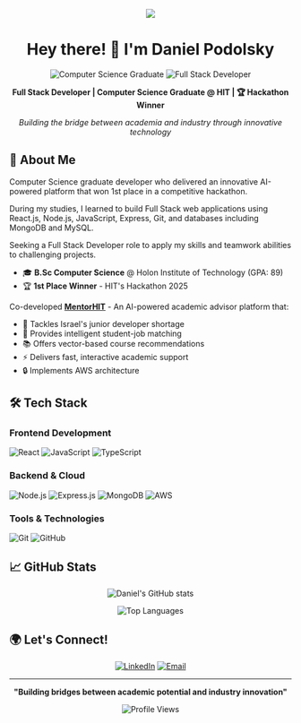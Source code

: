 <p align="center"><img src="https://i.seadn.io/gae/_YIoKz_EmInCKgtGbJzUSpn8Liz7Mr4UIZN7aCJoCknVKkRDyWJIXe4koNnIMg84DEu4Y-32cNF5OWVnA1RuAZUotmyen_FZAe_O9Q?auto=format&dpr=1&w=3840"/></p>

<div align="center"><h1>Hey there! 👋 I'm Daniel Podolsky</h1></div>

<div align="center">
  
![Computer Science Graduate](https://img.shields.io/badge/Computer%20Science-Graduate-blue?style=for-the-badge)
![Full Stack Developer](https://img.shields.io/badge/Full%20Stack-Developer-orange?style=for-the-badge)
  
  **Full Stack Developer | Computer Science Graduate @ HIT | 🏆 Hackathon Winner**
  
  *Building the bridge between academia and industry through innovative technology*

</div>

## 🚀 About Me

Computer Science graduate developer who delivered an innovative AI-powered platform that won 1st place in a competitive hackathon.

During my studies, I learned to build Full Stack web applications using React.js, Node.js, JavaScript, Express, Git, and databases including MongoDB and MySQL.

Seeking a Full Stack Developer role to apply my skills and teamwork abilities to challenging projects.

- 🎓 **B.Sc Computer Science** @ Holon Institute of Technology (GPA: 89)
- 🏆 **1st Place Winner** - HIT's Hackathon 2025

Co-developed **[MentorHIT](https://github.com/MentorHIT)** - An AI-powered academic advisor platform that:
- 🎯 Tackles Israel's junior developer shortage
- 🤖 Provides intelligent student-job matching
- 📚 Offers vector-based course recommendations
- ⚡ Delivers fast, interactive academic support
- 🔒 Implements AWS architecture

## 🛠️ Tech Stack

### Frontend Development
![React](https://img.shields.io/badge/React-61DAFB?style=flat-square&logo=react&logoColor=black)
![JavaScript](https://img.shields.io/badge/JavaScript-F7DF1E?style=flat-square&logo=javascript&logoColor=black)
![TypeScript](https://img.shields.io/badge/TypeScript-3178C6?style=flat-square&logo=typescript&logoColor=white)

### Backend & Cloud
![Node.js](https://img.shields.io/badge/Node.js-339933?style=flat-square&logo=node.js&logoColor=white)
![Express.js](https://img.shields.io/badge/Express.js-000000?style=flat-square&logo=express&logoColor=white)
![MongoDB](https://img.shields.io/badge/MongoDB-47A248?style=flat-square&logo=mongodb&logoColor=white)
![AWS](https://img.shields.io/badge/AWS-232F3E?style=flat-square&logo=amazon-aws&logoColor=white)

### Tools & Technologies
![Git](https://img.shields.io/badge/Git-F05032?style=flat-square&logo=git&logoColor=white)
![GitHub](https://img.shields.io/badge/GitHub-181717?style=flat-square&logo=github&logoColor=white)

## 📈 GitHub Stats

<div align="center">
  
  ![Daniel's GitHub stats](https://github-readme-stats.vercel.app/api?username=DanielPodolsky&show_icons=true&theme=tokyonight)
  
  ![Top Languages](https://github-readme-stats.vercel.app/api/top-langs/?username=DanielPodolsky&layout=compact&theme=tokyonight&&hide=jupyter%20notebook)

</div>

## 🌍 Let's Connect!

<div align="center">
  
  [![LinkedIn](https://img.shields.io/badge/LinkedIn-0077B5?style=for-the-badge&logo=linkedin&logoColor=white)](https://linkedin.com/in/daniel-podolsky-341901242)
  [![Email](https://img.shields.io/badge/Email-D14836?style=for-the-badge&logo=gmail&logoColor=white)](mailto:lambodol76@gmail.com)

</div>

---

<div align="center">
  
  **"Building bridges between academic potential and industry innovation"**
  
  ![Profile Views](https://komarev.com/ghpvc/?username=DanielPodolsky&color=blueviolet&style=flat-square)

</div>
